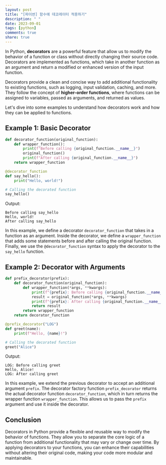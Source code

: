 ```yaml
---
layout: post
title: "[파이썬] 함수에 데코레이터 적용하기"
description: " "
date: 2023-09-01
tags: [python]
comments: true
share: true
---
```


In Python, **decorators** are a powerful feature that allow us to modify the behavior of a function or class without directly changing their source code. Decorators are implemented as functions, which take in another function as an argument and return a modified or enhanced version of the input function.

Decorators provide a clean and concise way to add additional functionality to existing functions, such as logging, input validation, caching, and more. They follow the concept of **higher-order functions**, where functions can be assigned to variables, passed as arguments, and returned as values.

Let's dive into some examples to understand how decorators work and how they can be applied to functions.

## Example 1: Basic Decorator

```python
def decorator_function(original_function):
    def wrapper_function():
        print(f"Before calling {original_function.__name__}")
        original_function()
        print(f"After calling {original_function.__name__}")
    return wrapper_function

@decorator_function
def say_hello():
    print("Hello, world!")

# Calling the decorated function
say_hello()
```

Output:
```
Before calling say_hello
Hello, world!
After calling say_hello
```

In this example, we define a decorator `decorator_function` that takes in a function as an argument. Inside the decorator, we define a `wrapper_function` that adds some statements before and after calling the original function. Finally, we use the `@decorator_function` syntax to apply the decorator to the `say_hello` function.

## Example 2: Decorator with Arguments

```python
def prefix_decorator(prefix):
    def decorator_function(original_function):
        def wrapper_function(*args, **kwargs):
            print(f"{prefix}: Before calling {original_function.__name__}")
            result = original_function(*args, **kwargs)
            print(f"{prefix}: After calling {original_function.__name__}")
            return result
        return wrapper_function
    return decorator_function

@prefix_decorator("LOG")
def greet(name):
    print(f"Hello, {name}!")

# Calling the decorated function
greet("Alice")
```

Output:
```
LOG: Before calling greet
Hello, Alice!
LOG: After calling greet
```

In this example, we extend the previous decorator to accept an additional argument `prefix`. The decorator factory function `prefix_decorator` returns the actual decorator function `decorator_function`, which in turn returns the wrapper function `wrapper_function`. This allows us to pass the `prefix` argument and use it inside the decorator.

## Conclusion

Decorators in Python provide a flexible and reusable way to modify the behavior of functions. They allow you to separate the core logic of a function from additional functionality that may vary or change over time. By applying decorators to your functions, you can enhance their capabilities without altering their original code, making your code more modular and maintainable.
